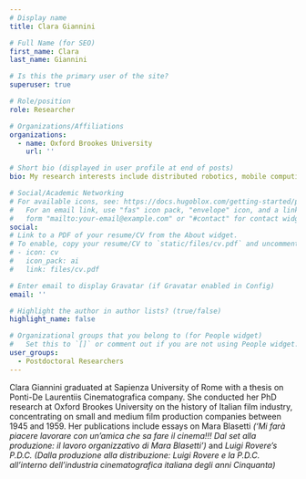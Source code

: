 ```yaml
---
# Display name
title: Clara Giannini

# Full Name (for SEO)
first_name: Clara
last_name: Giannini

# Is this the primary user of the site?
superuser: true

# Role/position
role: Researcher

# Organizations/Affiliations
organizations:
  - name: Oxford Brookes University
    url: ''

# Short bio (displayed in user profile at end of posts)
bio: My research interests include distributed robotics, mobile computing and programmable matter. 

# Social/Academic Networking
# For available icons, see: https://docs.hugoblox.com/getting-started/page-builder/#icons
#   For an email link, use "fas" icon pack, "envelope" icon, and a link in the
#   form "mailto:your-email@example.com" or "#contact" for contact widget.
social:
# Link to a PDF of your resume/CV from the About widget.
# To enable, copy your resume/CV to `static/files/cv.pdf` and uncomment the lines below.
# - icon: cv
#   icon_pack: ai
#   link: files/cv.pdf

# Enter email to display Gravatar (if Gravatar enabled in Config)
email: ''

# Highlight the author in author lists? (true/false)
highlight_name: false

# Organizational groups that you belong to (for People widget)
#   Set this to `[]` or comment out if you are not using People widget.
user_groups:
  - Postdoctoral Researchers
---
```


Clara Giannini graduated at Sapienza University of Rome with a thesis on Ponti-De Laurentiis Cinematografica company. She conducted her PhD research at Oxford Brookes University on the history of Italian film industry, concentrating on small and medium film production companies between 1945 and 1959. Her publications include essays on Mara Blasetti <i>(‘Mi farà piacere lavorare con un’amica che sa fare il cinema!!! Dal set alla produzione: il lavoro organizzativo di Mara Blasetti’)</i> and <i>Luigi Rovere’s P.D.C. (Dalla produzione alla distribuzione: Luigi Rovere e la P.D.C. all’interno dell’industria cinematografica italiana degli anni Cinquanta)  </i>
